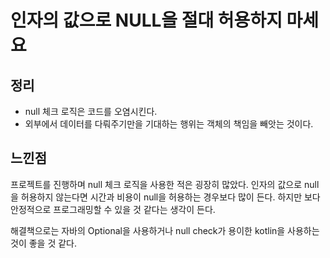 # 인자의 값으로 NULL을 절대 허용하지 마세요

## 정리

- null 체크 로직은 코드를 오염시킨다.
- 외부에서 데이터를 다뤄주기만을 기대하는 행위는 객체의 책임을 빼앗는 것이다.

## 느낀점

프로젝트를 진행하며 null 체크 로직을 사용한 적은 굉장히 많았다. 인자의 값으로 null을 허용하지 않는다면 시간과 비용이 null을 허용하는 경우보다 많이 든다. 하지만 보다 안정적으로 프로그래밍할 수 있을 것 같다는 생각이 든다.

해결책으로는 자바의 Optional을 사용하거나 null check가 용이한 kotlin을 사용하는 것이 좋을 것 같다.